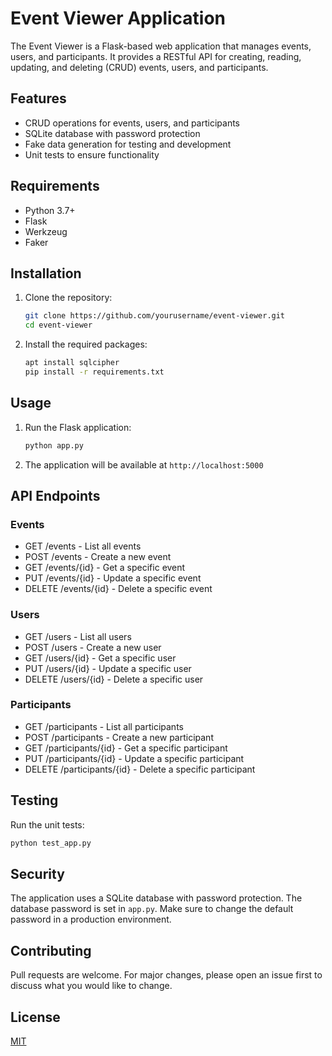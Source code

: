 # Event Viewer Application

The Event Viewer is a Flask-based web application that manages events, users, and participants. It provides a RESTful API for creating, reading, updating, and deleting (CRUD) events, users, and participants.

## Features

- CRUD operations for events, users, and participants
- SQLite database with password protection
- Fake data generation for testing and development
- Unit tests to ensure functionality

## Requirements

- Python 3.7+
- Flask
- Werkzeug
- Faker

## Installation

1. Clone the repository:

   ```bash
   git clone https://github.com/yourusername/event-viewer.git
   cd event-viewer
   ```

2. Install the required packages:

   ```bash
   apt install sqlcipher
   pip install -r requirements.txt
   ```

## Usage

1. Run the Flask application:

   ```bash
   python app.py
   ```

2. The application will be available at `http://localhost:5000`

## API Endpoints

### Events

- GET /events - List all events
- POST /events - Create a new event
- GET /events/{id} - Get a specific event
- PUT /events/{id} - Update a specific event
- DELETE /events/{id} - Delete a specific event

### Users

- GET /users - List all users
- POST /users - Create a new user
- GET /users/{id} - Get a specific user
- PUT /users/{id} - Update a specific user
- DELETE /users/{id} - Delete a specific user

### Participants

- GET /participants - List all participants
- POST /participants - Create a new participant
- GET /participants/{id} - Get a specific participant
- PUT /participants/{id} - Update a specific participant
- DELETE /participants/{id} - Delete a specific participant

## Testing

Run the unit tests:

```bash
python test_app.py
```

## Security

The application uses a SQLite database with password protection. The database password is set in `app.py`. Make sure to change the default password in a production environment.

## Contributing

Pull requests are welcome. For major changes, please open an issue first to discuss what you would like to change.

## License

[MIT](https://choosealicense.com/licenses/mit/)
